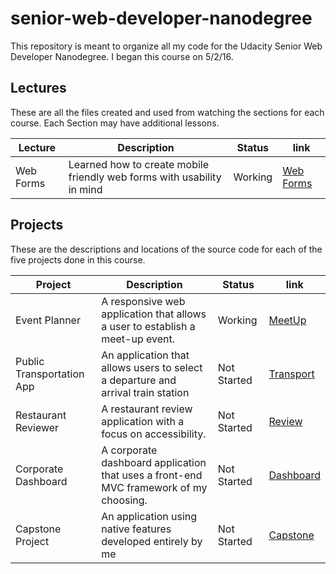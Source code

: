 # senior-web-developer-nanodegree

This repository is meant to organize all my code for the Udacity Senior Web Developer Nanodegree. I began this course on 5/2/16.

## Lectures

These are all the files created and used from watching the sections for each course. Each Section may have additional lessons.

Lecture   | Description                                                            | Status  | link
--------- | ---------------------------------------------------------------------- | ------- | ------------------------------
Web Forms | Learned how to create mobile friendly web forms with usability in mind | Working | [Web Forms](/Lecture/WebForms)

## Projects

These are the descriptions and locations of the source code for each of the five projects done in this course.

Project                   | Description                                                                           | Status      | link
------------------------- | ------------------------------------------------------------------------------------- | ----------- | --------------------------------
Event Planner             | A responsive web application that allows a user to establish a meet-up event.         | Working     | [MeetUp](/Projects/MeetUp)
Public Transportation App | An application that allows users to select a departure and arrival train station      | Not Started | [Transport](/Projects/Transport)
Restaurant Reviewer       | A restaurant review application with a focus on accessibility.                        | Not Started | [Review](/Projects/Review)
Corporate Dashboard       | A corporate dashboard application that uses a front-end MVC framework of my choosing. | Not Started | [Dashboard](/Projects/Dashboard)
Capstone Project          | An application using native features developed entirely by me                         | Not Started | [Capstone](/Projects/Capstone)
